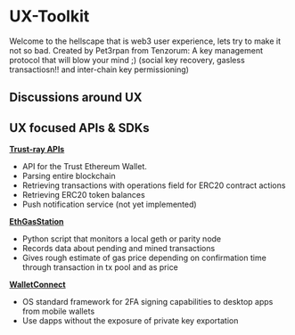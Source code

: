 # UX-Toolkit
Welcome to the hellscape that is web3 user experience, lets try to make it not so bad. Created by Pet3rpan from Tenzorum: A key management protocol that will blow your mind ;) (social key recovery, gasless transactiosn!! and inter-chain key permissioning)



## Discussions around UX



## UX focused APIs & SDKs

**[Trust-ray APIs](https://github.com/TrustWallet/trust-ray)** 

- API for the Trust Ethereum Wallet.
-   Parsing entire blockchain
-   Retrieving transactions with operations field for ERC20 contract actions
-   Retrieving ERC20 token balances
-   Push notification service (not yet implemented)

**[EthGasStation](https://ethgasstation.info/)** 

- Python script that monitors a local geth or parity node
- Records data about pending and mined transactions
- Gives rough estimate of gas price depending on confirmation time through transaction in tx pool and as price

**[WalletConnect](https://walletconnect.org/)**

- OS standard framework for 2FA signing capabilities to desktop apps from mobile wallets
- Use dapps without the exposure of private key exportation
